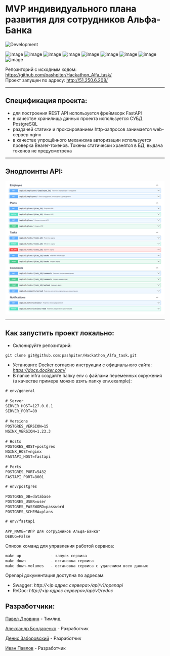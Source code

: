 # **MVP индивидуального плана развития для сотрудников Альфа-Банка**
![Development](https://github.com/pashpiter/Hackathon_Alfa_task/actions/workflows/dev_workflows.yml/badge.svg)

![image](https://img.shields.io/badge/Python-FFD43B?style=for-the-badge&logo=python&logoColor=blue)
![image](https://img.shields.io/badge/FastAPI-005571?style=for-the-badge&logo=fastapi)
![image](https://img.shields.io/badge/PostgreSQL-316192?style=for-the-badge&logo=postgresql&logoColor=white)
![image](https://img.shields.io/badge/sql%20alchemy-grey?style=for-the-badge&logo=alchemy)
![image](https://img.shields.io/badge/alembic-7FFFD4?style=for-the-badge)
![image](https://img.shields.io/badge/pydantic-FF1493?style=for-the-badge&logo=pydantic)
![image](https://img.shields.io/badge/poetry-4169E1?style=for-the-badge&logo=poetry)
![image](https://img.shields.io/badge/Nginx-009639?style=for-the-badge&logo=nginx&logoColor=white)
![image](https://img.shields.io/badge/Docker-2CA5E0?style=for-the-badge&logo=docker&logoColor=white)

Репозиторий с исходным кодом: https://github.com/pashpiter/Hackathon_Alfa_task/  
Проект запущен по адресу: http://51.250.6.208/

___
## **Спецификация проекта**:
- для построения REST API используется фреймворк FastAPI
- в качестве хранилища данных проекта используется СУБД PostgreSQL
- раздачей статики и проксированием http-запросов занимается web-сервер nginx
- в качестве упрощённого механизма авторизации используется проверка Bearer-токенов. 
Токены статически хранятся в БД, выдача токенов не предусмотрена

___
## **Энодпоинты API**:

![](docs/endpoints.png)


___
## **Как запустить проект локально**:

- Склонируйте репозитарий:
```
git clone git@github.com:pashpiter/Hackathon_Alfa_task.git
```

- Установите Docker согласно инструкции с официального сайта: _https://docs.docker.com/_
- В папке infra создайте папку env с файлами переменных окружения (в качестве 
примера можно взять папку env.example):

```
# env/general

# Server
SERVER_HOST=127.0.0.1
SERVER_PORT=80

# Versions
POSTGRES_VERSION=15
NGINX_VERSION=1.23.3

# Hosts
POSTGRES_HOST=postgres
NGINX_HOST=nginx
FASTAPI_HOST=fastapi

# Ports
POSTGRES_PORT=5432
FASTAPI_PORT=8001
```
```
# env/postgres

POSTGRES_DB=database
POSTGRES_USER=user
POSTGRES_PASSWORD=password
POSTGRES_SCHEMA=plans
```
```
# env/fastapi

APP_NAME="ИПР для сотрудников Альфа-Банка"
DEBUG=False
```

Список команд для управления работой сервиса:
```
make up             - запуск сервиса
make down           - остановка сервиса
make down-volumes   - остановка сервиса с удалением всех данных
```

Openapi документация доступна по адресам:
- Swagger: _http://<ip адрес сервера>/api/v1/openapi_
- ReDoc: _http://<ip адрес сервера>/api/v1/redoc_

## **Разработчики**:
[Павел Дровнин](https://github.com/pashpiter) - Тимлид

[Александр Бондаренко](https://github.com/dcomrad) - Разработчик

[Денис Заборовский](https://github.com/danlaryushin) - Разработчик

[Иван Павлов](https://github.com/GUSICATC) - Разработчик
